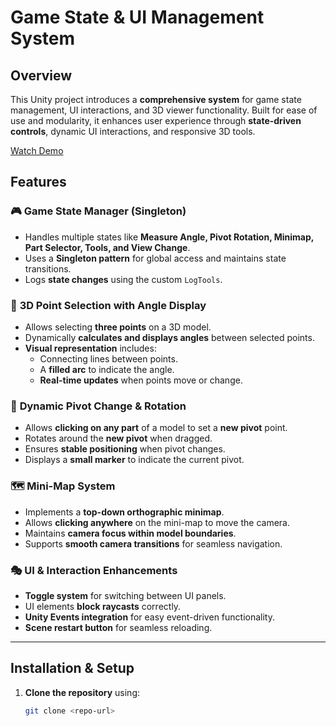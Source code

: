 # Game State & UI Management System

## Overview
This Unity project introduces a **comprehensive system** for game state management, UI interactions, and 3D viewer functionality. Built for ease of use and modularity, it enhances user experience through **state-driven controls**, dynamic UI interactions, and responsive 3D tools.

[Watch Demo](https://1drv.ms/v/c/620e69615af8077e/EXxj3oraX0pEpsAFPFbN45UBxCz5VlATUdLcAow_1xubAg?e=HMR62L)


## Features
### 🎮 **Game State Manager (Singleton)**
- Handles multiple states like **Measure Angle, Pivot Rotation, Minimap, Part Selector, Tools, and View Change**.
- Uses a **Singleton pattern** for global access and maintains state transitions.
- Logs **state changes** using the custom `LogTools`.

### 📏 **3D Point Selection with Angle Display**
- Allows selecting **three points** on a 3D model.
- Dynamically **calculates and displays angles** between selected points.
- **Visual representation** includes:
  - Connecting lines between points.
  - A **filled arc** to indicate the angle.
  - **Real-time updates** when points move or change.

### 🔄 **Dynamic Pivot Change & Rotation**
- Allows **clicking on any part** of a model to set a **new pivot** point.
- Rotates around the **new pivot** when dragged.
- Ensures **stable positioning** when pivot changes.
- Displays a **small marker** to indicate the current pivot.

### 🗺️ **Mini-Map System**
- Implements a **top-down orthographic minimap**.
- Allows **clicking anywhere** on the mini-map to move the camera.
- Maintains **camera focus within model boundaries**.
- Supports **smooth camera transitions** for seamless navigation.

### 🎭 **UI & Interaction Enhancements**
- **Toggle system** for switching between UI panels.
- UI elements **block raycasts** correctly.
- **Unity Events integration** for easy event-driven functionality.
- **Scene restart button** for seamless reloading.

---

## Installation & Setup
1. **Clone the repository** using:
   ```bash
   git clone <repo-url>

